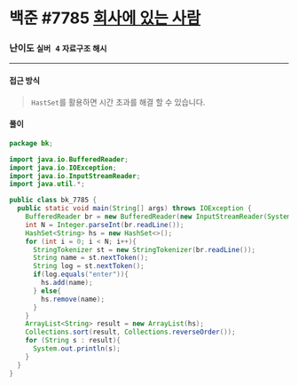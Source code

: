 # 백준 #7785 [회사에 있는 사람](https://www.acmicpc.net/problem/7785)

### 난이도 `실버 4` `자료구조`  `해시`

---

#### 접근 방식

> `HastSet`를 활용하면 시간 초과를 해결 할 수 있습니다.

#### 풀이

```java
package bk;

import java.io.BufferedReader;
import java.io.IOException;
import java.io.InputStreamReader;
import java.util.*;

public class bk_7785 {
  public static void main(String[] args) throws IOException {
    BufferedReader br = new BufferedReader(new InputStreamReader(System.in));
    int N = Integer.parseInt(br.readLine());
    HashSet<String> hs = new HashSet<>();
    for (int i = 0; i < N; i++){
      StringTokenizer st = new StringTokenizer(br.readLine());
      String name = st.nextToken();
      String log = st.nextToken();
      if(log.equals("enter")){
        hs.add(name);
      } else{
        hs.remove(name);
      }
    }
    ArrayList<String> result = new ArrayList(hs);
    Collections.sort(result, Collections.reverseOrder());
    for (String s : result){
      System.out.println(s);
    }
  }
}
```

